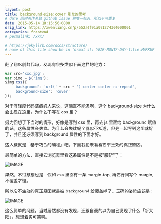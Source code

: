 ```yaml
---
layout: post
title: background-size:cover 引发的思考
# date 同时用作关联 github issue 的唯一标识，所以不可重复
date: 2015-05-14 18:15:56+0800
orig_link: https://xwenliang.cn/p/552a0f91a09127430f000001
categories: frontend
# permalink: /xxx/

# https://jekyllrb.com/docs/structure/
# name of this file show be in format of: YEAR-MONTH-DAY-title.MARKUP
---
```



翻了翻以前的代码，发现有很多类似下面这样的地方：  

```javascript
var src='xxx.jpg';
var $img = $('img');
$img.css({
    'background': 'url(' + src + ') center center no-repeat',
    'background-size': 'cover'
});
```

对于有轻度代码洁癖的人来说，这简直不能忍啊，这个 background-size 为什么会出现在这里，为什么不写在 css 里？  

努力回想了下当时的情形，好像是写到 css 里，再去 js 里面给 background 赋值的话，这条属性会失效。为什么会失效呢？貌似不知道，但是一起写到这里就好了，并且还必须写到 background 属性的下面才好。  

这大概就是「基于巧合的编程」吧。下面我们来看看它不生效的真正原因。  

最简单的方法，直接去浏览器里看这条属性是不是被"腰斩"了：  

![IMAGE](https://cdn.jsdelivr.net/gh/xwenliang/gallery2022/2022-04-30-572f69b331.jpg)  

果然，不过想想也是，假如 css 里面有一条 margin-top, 再去行间写个 margin, 不覆盖才怪。  

所以它不生效的真正原因就是被 background 给覆盖掉了。正确的姿势应该是：  

![IMAGE](https://cdn.jsdelivr.net/gh/xwenliang/gallery2022/2022-04-30-12ed1c5e7a.jpg)  

这么简单的问题，当时居然都没有发现，还很自豪的以为自己发现了什么「新大陆」，想想着实可笑啊。  

